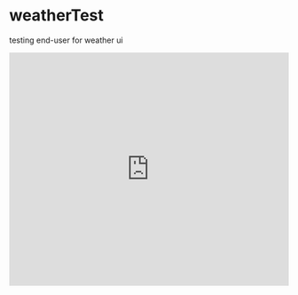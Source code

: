 # weatherTest
testing end-user for weather ui
  <!-- Copy and Paste Me -->
<div class="glitch-embed-wrap" style="height: 420px; width: 100%;">
  <iframe
    src="https://glitch.com/embed/#!/embed/petite-lydian-idea?path=views/index.html&previewSize=100"
    title="petite-lydian-idea on Glitch"
    allow="geolocation; microphone; camera; midi; vr; encrypted-media"
    style="height: 100%; width: 100%; border: 0;">
  </iframe>
